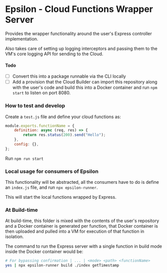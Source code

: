 # Epsilon - Cloud Functions Wrapper Server

Provides the wrapper functionality around the user's Express controller implementation.

Also takes care of setting up logging interceptors and passing them to the VM's core logging API for sending to the Cloud.

#### Todo

- [ ] Convert this into a package runnable via the CLI locally
- [ ] Add a provision that the Cloud Builder can import this repository along with the user's code and build this into a Docker container and run `npm start` to listen on port 8080.

### How to test and develop

Create a `test.js` file and define your cloud functions as:

```js
module.exports.functionName = {
	definition: async (req, res) => {
		return res.status(200).send("Hello");
	},
	config: {},
};
```

Run `npm run start`

### Local usage for consumers of Epsilon

This functionality will be abstracted, all the consumers have to do is define an `index.js` file, and run `npx epsilon-runner`.

This will start the local functions wrapped by Express.

### At Build-time

At build-time, this folder is mixed with the contents of the user's repository and a Docker container is generated per function, that Docker container is then uploaded and pulled into a VM for execution of that function in isolation.

The command to run the Express server with a single function in build mode inside the Docker container would be:

```bash
# For bypassing confirmation | ... | <mode> <path> <functionName>
yes | npx epsilon-runner build ./index getTimestamp
```
